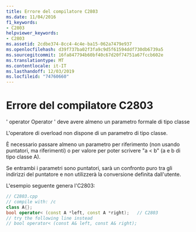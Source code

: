 ```yaml
---
title: Errore del compilatore C2803
ms.date: 11/04/2016
f1_keywords:
- C2803
helpviewer_keywords:
- C2803
ms.assetid: 2cdbe374-8cc4-4c4e-ba15-062a7479e937
ms.openlocfilehash: d39f737ba02f3fa9c9d5f61594ddf730db6739a5
ms.sourcegitcommit: 16fa847794b60bf40c67d20f74751a67fccb602e
ms.translationtype: MT
ms.contentlocale: it-IT
ms.lasthandoff: 12/03/2019
ms.locfileid: "74760660"
---
```

# <a name="compiler-error-c2803"></a>Errore del compilatore C2803

' operator Operator ' deve avere almeno un parametro formale di tipo classe

L'operatore di overload non dispone di un parametro di tipo classe.

È necessario passare almeno un parametro per riferimento (non usando puntatori, ma riferimenti) o per valore per poter scrivere "a < b" (a e b di tipo classe A).

Se entrambi i parametri sono puntatori, sarà un confronto puro tra gli indirizzi del puntatore e non utilizzerà la conversione definita dall'utente.

L'esempio seguente genera l'C2803:

```cpp
// C2803.cpp
// compile with: /c
class A{};
bool operator< (const A *left, const A *right);   // C2803
// try the following line instead
// bool operator< (const A& left, const A& right);
```
